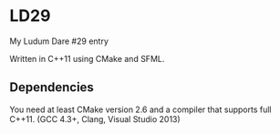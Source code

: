 LD29
====

My Ludum Dare #29 entry

Written in C++11 using CMake and SFML.

Dependencies
------------

You need at least CMake version 2.6 and a compiler that supports full C++11. (GCC 4.3+, Clang, Visual Studio 2013)

